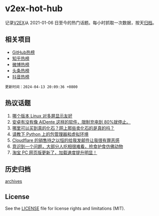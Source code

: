 # v2ex-hot-hub

 记录[V2EX](https://www.v2ex.com/)从 2021-01-06 日至今的热门话题。每小时抓取一次数据，按天[归档](archives)。
 
 ## 相关项目

- [GitHub热榜](https://github.com/snaildev/github-hot-hub)
- [知乎热榜](https://github.com/snaildev/zhihu-hot-hub)
- [微博热榜](https://github.com/snaildev/weibo-hot-hub)
- [头条热榜](https://github.com/snaildev/toutiao-hot-hub)
- [抖音热榜](https://github.com/snaildev/douyin-hot-hub)


 `更新时间：2024-04-13 20:09:36 +0800`

## 热议话题

1. [哪个版本 Linux 对多屏显示友好](https://www.v2ex.com/t/1032112)
1. [安卓有没有像 AlDente 这样的软件，限制充电到 80%就停止。](https://www.v2ex.com/t/1032060)
1. [哪里可以买到真的化石？网上那些卖化石的是真的吗？](https://www.v2ex.com/t/1032145)
1. [请教下 Python 上的包管理器和虚拟环境](https://www.v2ex.com/t/1032069)
1. [Cloudflare 的销售持之以恒的给我发邮件让我很有罪恶感](https://www.v2ex.com/t/1032125)
1. [意识到一个问题，大部分人吃相很难看，抢食护食仿佛动物](https://www.v2ex.com/t/1032107)
1. [淘宝 PC 网页版更新了，加载速度提升明显！](https://www.v2ex.com/t/1032100)

## 历史归档

[archives](archives)

## License

See the [LICENSE](LICENSE) file for license rights and limitations (MIT).
